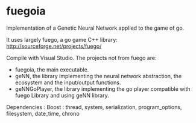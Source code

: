 fuegoia
=======

Implementation of a Genetic Neural Network applied to the game of go.

It uses largely fuego, a go game C++ library: http://sourceforge.net/projects/fuego/

Compile with Visual Studio. The projects not from fuego are:
- fuegoia, the main executable.
- geNN, the library implementing the neural network abstraction, the ecosystem and the input/output functions.
- geNNGoPlayer, the library implementing the go player compatible with fuego Library and using geNN library.


Dependencies :
Boost : thread, system, serialization, program_options, filesystem, date_time, chrono
